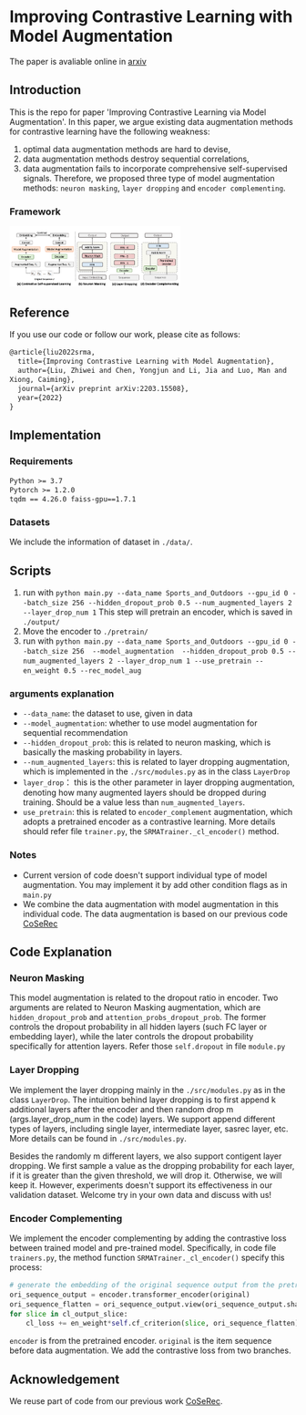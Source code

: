 # Improving Contrastive Learning with Model Augmentation
The paper is avaliable online in [arxiv](https://arxiv.org/abs/2203.15508)

## Introduction
This is the repo for paper 'Improving Contrastive Learning via Model Augmentation'. In this paper, we argue existing data augmentation methods for contrastive learning have the following weakness:
1) optimal data augmentation methods are hard to devise,
2) data augmentation methods destroy sequential correlations, 
3) data augmentation fails to incorporate comprehensive self-supervised signals. 
Therefore, we proposed three type of model augmentation methods: `neuron masking`, `layer dropping` and `encoder complementing`.

### Framework
<img src="./img/framework.png" width="300">

## Reference
If you use our code or follow our work, please cite as follows:
```
@article{liu2022srma,
  title={Improving Contrastive Learning with Model Augmentation},
  author={Liu, Zhiwei and Chen, Yongjun and Li, Jia and Luo, Man and Xiong, Caiming},
  journal={arXiv preprint arXiv:2203.15508},
  year={2022}
}
```

## Implementation
### Requirements
```
Python >= 3.7
Pytorch >= 1.2.0
tqdm == 4.26.0 faiss-gpu==1.7.1
```
### Datasets
We include the information of dataset in `./data/`.

## Scripts
1. run with ```python main.py --data_name Sports_and_Outdoors --gpu_id 0 --batch_size 256 --hidden_dropout_prob 0.5 --num_augmented_layers 2 --layer_drop_num 1``` This step will pretrain an encoder, which is saved in `./output/`
2. Move the encoder to `./pretrain/`
3. run with ```python main.py --data_name Sports_and_Outdoors --gpu_id 0 --batch_size 256  --model_augmentation  --hidden_dropout_prob 0.5 --num_augmented_layers 2 --layer_drop_num 1 --use_pretrain --en_weight 0.5 --rec_model_aug```

### arguments explanation
- `--data_name`: the dataset to use, given in data
- `--model_augmentation`: whether to use model augmentation for sequential recommendation
- `--hidden_dropout_prob`: this is related to neuron masking, which is basically the masking probability in layers.
- `--num_augmented_layers`: this is related to layer dropping augmentation, which is implemented in the `./src/modules.py` as in the class `LayerDrop`
- `layer_drop`： this is the other parameter in layer dropping augmentation, denoting how many augmented layers should be dropped during training. Should be a value less than `num_augmented_layers`.
- `use_pretrain`: this is related to `encoder_complement` augmentation, which adopts a pretrained encoder as a contrastive learning. More details should refer file `trainer.py`, the `SRMATrainer._cl_encoder()` method. 

### Notes
- Current version of code doesn't support individual type of model augmentation. You may implement it by add other condition flags as in `main.py`
- We combine the data augmentation with model augmentation in this individual code. The data augmentation is based on our previous code [CoSeRec](https://github.com/YChen1993/CoSeRec)



## Code Explanation
### Neuron Masking
This model augmentation is related to the dropout ratio in encoder. Two arguments are related to Neuron Masking augmentation, which are `hidden_dropout_prob` and `attention_probs_dropout_prob`. The former controls the dropout probability in all hidden layers (such FC layer or embedding layer), while the later controls the dropout probability specifically for attention layers. Refer those `self.dropout` in file `module.py`

### Layer Dropping
We implement the layer dropping mainly in the `./src/modules.py` as in the class `LayerDrop`. The intuition behind layer dropping is to first append k additional layers after the encoder and then random drop m (args.layer_drop_num in the code) layers. We support append different types of layers, including single layer, intermediate layer, sasrec layer, etc. More details can be found in `./src/modules.py`. 

Besides the randomly m different layers, we also support contigent layer dropping. We first sample a value as the dropping probability for each layer, if it is greater than the given threshold, we will drop it. Otherwise, we will keep it. However, experiments doesn't support its effectiveness in our validation dataset. Welcome try in your own data and discuss with us!

### Encoder Complementing
We implement the encoder complementing by adding the contrastive loss between trained model and pre-trained model. Specifically, in code file `trainers.py`, the method function `SRMATrainer._cl_encoder()` specify this process:
```python
# generate the embedding of the original sequence output from the pretrained encoder. 
ori_sequence_output = encoder.transformer_encoder(original)
ori_sequence_flatten = ori_sequence_output.view(ori_sequence_output.shape[0], -1)
for slice in cl_output_slice:                        
    cl_loss += en_weight*self.cf_criterion(slice, ori_sequence_flatten)

```
`encoder` is from the pretrained encoder. `original` is the item sequence before data augmentation. We add the contrastive loss from two branches. 

## Acknowledgement
We reuse part of code from our previous work [CoSeRec](https://github.com/YChen1993/CoSeRec).
